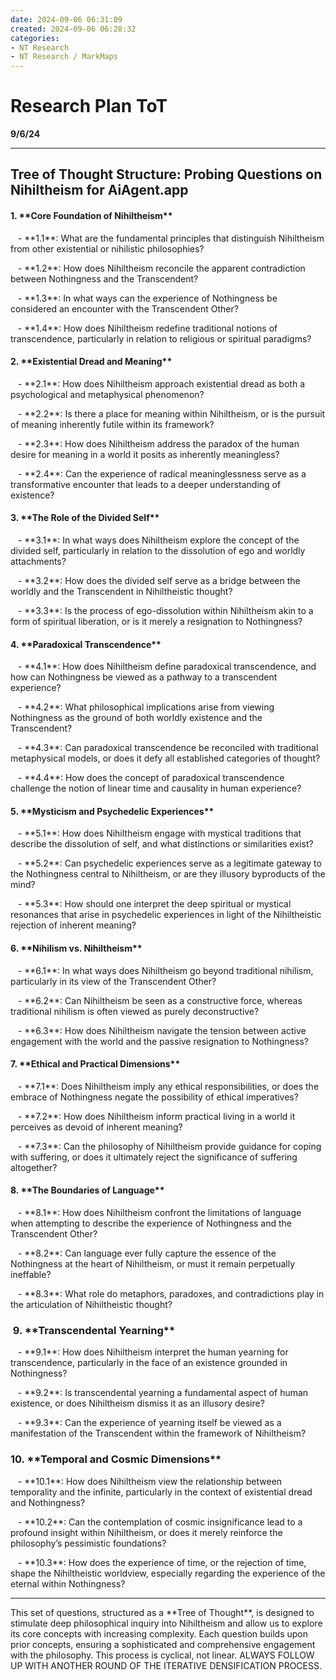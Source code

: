 ```yaml
---
date: 2024-09-06 06:31:09
created: 2024-09-06 06:28:32
categories:
- NT Research
- NT Research / MarkMaps
---
```


# Research Plan ToT

**9/6/24**

* * *

## Tree of Thought Structure: Probing Questions on Nihiltheism for AiAgent.app

  

#### 1\. \*\*Core Foundation of Nihiltheism\*\*

   - \*\*1.1\*\*: What are the fundamental principles that distinguish Nihiltheism from other existential or nihilistic philosophies?

   - \*\*1.2\*\*: How does Nihiltheism reconcile the apparent contradiction between Nothingness and the Transcendent?

   - \*\*1.3\*\*: In what ways can the experience of Nothingness be considered an encounter with the Transcendent Other?

   - \*\*1.4\*\*: How does Nihiltheism redefine traditional notions of transcendence, particularly in relation to religious or spiritual paradigms?

  

#### 2\. \*\*Existential Dread and Meaning\*\*

   - \*\*2.1\*\*: How does Nihiltheism approach existential dread as both a psychological and metaphysical phenomenon?

   - \*\*2.2\*\*: Is there a place for meaning within Nihiltheism, or is the pursuit of meaning inherently futile within its framework?

   - \*\*2.3\*\*: How does Nihiltheism address the paradox of the human desire for meaning in a world it posits as inherently meaningless?

   - \*\*2.4\*\*: Can the experience of radical meaninglessness serve as a transformative encounter that leads to a deeper understanding of existence?

  

#### 3\. \*\*The Role of the Divided Self\*\*

   - \*\*3.1\*\*: In what ways does Nihiltheism explore the concept of the divided self, particularly in relation to the dissolution of ego and worldly attachments?

   - \*\*3.2\*\*: How does the divided self serve as a bridge between the worldly and the Transcendent in Nihiltheistic thought?

   - \*\*3.3\*\*: Is the process of ego-dissolution within Nihiltheism akin to a form of spiritual liberation, or is it merely a resignation to Nothingness?

  

#### 4\. \*\*Paradoxical Transcendence\*\*

   - \*\*4.1\*\*: How does Nihiltheism define paradoxical transcendence, and how can Nothingness be viewed as a pathway to a transcendent experience?

   - \*\*4.2\*\*: What philosophical implications arise from viewing Nothingness as the ground of both worldly existence and the Transcendent?

   - \*\*4.3\*\*: Can paradoxical transcendence be reconciled with traditional metaphysical models, or does it defy all established categories of thought?

   - \*\*4.4\*\*: How does the concept of paradoxical transcendence challenge the notion of linear time and causality in human experience?

  

#### 5\. \*\*Mysticism and Psychedelic Experiences\*\*

   - \*\*5.1\*\*: How does Nihiltheism engage with mystical traditions that describe the dissolution of self, and what distinctions or similarities exist?

   - \*\*5.2\*\*: Can psychedelic experiences serve as a legitimate gateway to the Nothingness central to Nihiltheism, or are they illusory byproducts of the mind?

   - \*\*5.3\*\*: How should one interpret the deep spiritual or mystical resonances that arise in psychedelic experiences in light of the Nihiltheistic rejection of inherent meaning?

  

#### 6\. \*\*Nihilism vs. Nihiltheism\*\*

   - \*\*6.1\*\*: In what ways does Nihiltheism go beyond traditional nihilism, particularly in its view of the Transcendent Other?

   - \*\*6.2\*\*: Can Nihiltheism be seen as a constructive force, whereas traditional nihilism is often viewed as purely deconstructive?

   - \*\*6.3\*\*: How does Nihiltheism navigate the tension between active engagement with the world and the passive resignation to Nothingness?

  

#### 7\. \*\*Ethical and Practical Dimensions\*\*

   - \*\*7.1\*\*: Does Nihiltheism imply any ethical responsibilities, or does the embrace of Nothingness negate the possibility of ethical imperatives?

   - \*\*7.2\*\*: How does Nihiltheism inform practical living in a world it perceives as devoid of inherent meaning?

   - \*\*7.3\*\*: Can the philosophy of Nihiltheism provide guidance for coping with suffering, or does it ultimately reject the significance of suffering altogether?

  

#### 8\. \*\*The Boundaries of Language\*\*

   - \*\*8.1\*\*: How does Nihiltheism confront the limitations of language when attempting to describe the experience of Nothingness and the Transcendent Other?

   - \*\*8.2\*\*: Can language ever fully capture the essence of the Nothingness at the heart of Nihiltheism, or must it remain perpetually ineffable?

   - \*\*8.3\*\*: What role do metaphors, paradoxes, and contradictions play in the articulation of Nihiltheistic thought?

  

###  9. \*\*Transcendental Yearning\*\*

   - \*\*9.1\*\*: How does Nihiltheism interpret the human yearning for transcendence, particularly in the face of an existence grounded in Nothingness?

   - \*\*9.2\*\*: Is transcendental yearning a fundamental aspect of human existence, or does Nihiltheism dismiss it as an illusory desire?

   - \*\*9.3\*\*: Can the experience of yearning itself be viewed as a manifestation of the Transcendent within the framework of Nihiltheism?

  

### 10. \*\*Temporal and Cosmic Dimensions\*\*

   - \*\*10.1\*\*: How does Nihiltheism view the relationship between temporality and the infinite, particularly in the context of existential dread and Nothingness?

   - \*\*10.2\*\*: Can the contemplation of cosmic insignificance lead to a profound insight within Nihiltheism, or does it merely reinforce the philosophy’s pessimistic foundations?

   - \*\*10.3\*\*: How does the experience of time, or the rejection of time, shape the Nihiltheistic worldview, especially regarding the experience of the eternal within Nothingness?

* * *

  

This set of questions, structured as a \*\*Tree of Thought\*\*, is designed to stimulate deep philosophical inquiry into Nihiltheism and allow us to explore its core concepts with increasing complexity. Each question builds upon prior concepts, ensuring a sophisticated and comprehensive engagement with the philosophy. This process is cyclical, not linear. ALWAYS FOLLOW UP WITH ANOTHER ROUND OF THE ITERATIVE DENSIFICATION PROCESS.